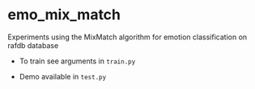 # emo_mix_match
Experiments using the MixMatch algorithm for emotion classification on rafdb database

 - To train see arguments in `train.py`

 - Demo available in `test.py`
